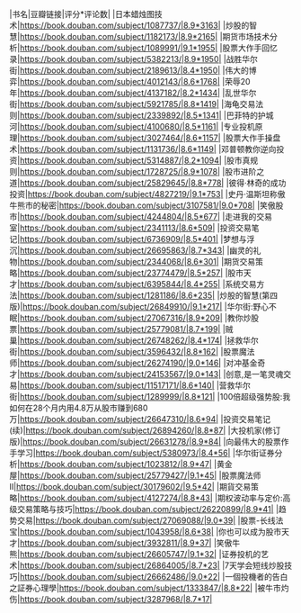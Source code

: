 |书名|豆瓣链接|评分*评论数|
|日本蜡烛图技术|https://book.douban.com/subject/1087737/|8.9*3163|
|炒股的智慧|https://book.douban.com/subject/1182173/|8.9*2165|
|期货市场技术分析|https://book.douban.com/subject/1089991/|9.1*1955|
|股票大作手回忆录|https://book.douban.com/subject/5382213/|8.9*1950|
|战胜华尔街|https://book.douban.com/subject/2189613/|8.4*1950|
|伟大的博弈|https://book.douban.com/subject/4012143/|8.6*1768|
|荣辱20年|https://book.douban.com/subject/4137182/|8.2*1434|
|乱世华尔街|https://book.douban.com/subject/5921785/|8.8*1419|
|海龟交易法则|https://book.douban.com/subject/2339892/|8.5*1341|
|巴菲特的护城河|https://book.douban.com/subject/4100680/|8.5*1161|
|专业投机原理|https://book.douban.com/subject/3027464/|8.6*1157|
|股票大作手操盘术|https://book.douban.com/subject/1131736/|8.6*1149|
|邓普顿教你逆向投资|https://book.douban.com/subject/5314887/|8.2*1094|
|股市真规则|https://book.douban.com/subject/1728725/|8.9*1078|
|股市进阶之道|https://book.douban.com/subject/25829645/|8.8*778|
|彼得·林奇的成功投资|https://book.douban.com/subject/4827219/|9.1*753|
|史丹·温斯坦称傲牛熊市的秘密|https://book.douban.com/subject/3107581/|9.0*708|
|笑傲股市|https://book.douban.com/subject/4244804/|8.5*677|
|走进我的交易室|https://book.douban.com/subject/2341113/|8.6*509|
|投资交易笔记|https://book.douban.com/subject/6736909/|8.5*401|
|梦想与浮沉|https://book.douban.com/subject/26695863/|8.7*343|
|幽灵的礼物|https://book.douban.com/subject/2344068/|8.6*301|
|期货交易策略|https://book.douban.com/subject/23774479/|8.5*257|
|股市天才|https://book.douban.com/subject/6395844/|8.4*255|
|系统交易方法|https://book.douban.com/subject/1281186/|8.6*235|
|炒股的智慧(第四版)|https://book.douban.com/subject/26849910/|9.1*217|
|华尔街:野心不眠|https://book.douban.com/subject/27067316/|8.9*209|
|教你炒股票|https://book.douban.com/subject/25779081/|8.7*199|
|贼巢|https://book.douban.com/subject/26748262/|8.4*174|
|拯救华尔街|https://book.douban.com/subject/3596432/|8.8*162|
|股票魔法师|https://book.douban.com/subject/26274190/|9.0*146|
|对冲基金奇才|https://book.douban.com/subject/24153567/|9.0*143|
|创意,是一笔灵魂交易|https://book.douban.com/subject/11517171/|8.6*140|
|营救华尔街|https://book.douban.com/subject/1289999/|8.8*121|
|100倍超级强势股:我如何在28个月内用4.8万从股市赚到680万|https://book.douban.com/subject/26647310/|8.6*94|
|投资交易笔记(续)|https://book.douban.com/subject/26894260/|8.8*87|
|大投机家(修订版)|https://book.douban.com/subject/26631278/|8.9*84|
|向最伟大的股票作手学习|https://book.douban.com/subject/5380973/|8.4*56|
|华尔街证券分析|https://book.douban.com/subject/1023812/|8.9*47|
|黄金屋|https://book.douban.com/subject/25779427/|9.1*45|
|股票魔法师Ⅱ|https://book.douban.com/subject/30179602/|9.5*42|
|期貨交易策略|https://book.douban.com/subject/4127274/|8.8*43|
|期权波动率与定价:高级交易策略与技巧|https://book.douban.com/subject/26220899/|8.9*41|
|趋势交易|https://book.douban.com/subject/27069088/|9.0*39|
|股票-长线法宝|https://book.douban.com/subject/1043958/|8.6*38|
|你也可以成为股市天才|https://book.douban.com/subject/3932811/|8.9*37|
|笑傲牛熊|https://book.douban.com/subject/26605747/|9.1*32|
|证券投机的艺术|https://book.douban.com/subject/26864005/|8.7*23|
|7天学会短线炒股技巧|https://book.douban.com/subject/26662486/|9.0*22|
|一個投機者的告白之証券心理學|https://book.douban.com/subject/1333847/|8.8*22|
|被牛市灼伤|https://book.douban.com/subject/3287968/|8.7*17|
